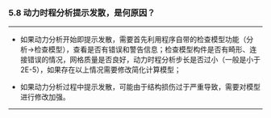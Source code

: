 ﻿### 5.8  动力时程分析提示发散，是何原因？
---

* 如果动力分析开始即提示发散，需要首先利用程序自带的检查模型功能（分析->检查模型），查看是否有错误和警告信息；检查模型构件是否有畸形、连接错误的情况，网格质量是否良好，动力时程分析步长是否过小（一般是小于2E-5），如果存在以上情况需要修改简化计算模型；

* 如果动力分析过程中提示发散，可能由于结构损伤过于严重导致，需要对模型进行修改加强。

---
